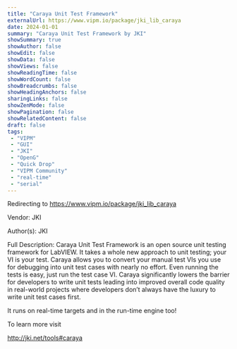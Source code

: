 ```yaml
---
title: "Caraya Unit Test Framework"
externalUrl: https://www.vipm.io/package/jki_lib_caraya
date: 2024-01-01
summary: "Caraya Unit Test Framework by JKI"
showSummary: true
showAuthor: false
showEdit: false
showData: false
showViews: false
showReadingTime: false
showWordCount: false
showBreadcrumbs: false
showHeadingAnchors: false
sharingLinks: false
showZenMode: false
showPagination: false
showRelatedContent: false
draft: false
tags:
 - "VIPM"
 - "GUI"
 - "JKI"
 - "OpenG"
 - "Quick Drop"
 - "VIPM Community"
 - "real-time"
 - "serial"
---
```


Redirecting to https://www.vipm.io/package/jki_lib_caraya

Vendor: JKI

Author(s): JKI
 
Full Description:
Caraya Unit Test Framework is an open source unit testing framework for LabVIEW. It takes a whole new approach to unit testing; your VI is your test. Caraya allows you to convert your manual test VIs you use for debugging into unit test cases with nearly no effort. Even running the tests is easy, just run the test case VI. Caraya significantly lowers the barrier for developers to write unit tests leading into improved overall code quality in real-world projects where developers don’t always have the luxury to write unit test cases first.

It runs on real-time targets and in the run-time engine too!

To learn more visit

http://jki.net/tools#caraya